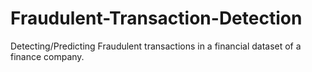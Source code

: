 # Fraudulent-Transaction-Detection
Detecting/Predicting Fraudulent transactions in a financial dataset of a finance company.
